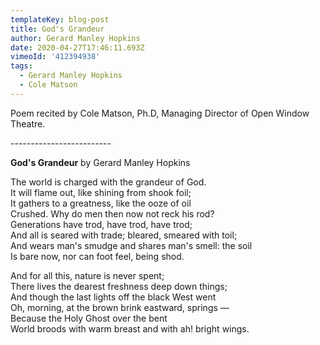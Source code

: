 ```yaml
---
templateKey: blog-post
title: God's Grandeur
author: Gerard Manley Hopkins
date: 2020-04-27T17:46:11.693Z
vimeoId: '412394938'
tags:
  - Gerard Manley Hopkins
  - Cole Matson
---
```

Poem recited by Cole Matson, Ph.D, Managing Director of Open Window Theatre.

\-------------------------

**God's Grandeur** by Gerard Manley Hopkins

The world is charged with the grandeur of God.\
It will flame out, like shining from shook foil;\
It gathers to a greatness, like the ooze of oil\
Crushed. Why do men then now not reck his rod?\
Generations have trod, have trod, have trod;\
And all is seared with trade; bleared, smeared with toil;\
And wears man's smudge and shares man's smell: the soil\
Is bare now, nor can foot feel, being shod.

And for all this, nature is never spent;\
There lives the dearest freshness deep down things;\
And though the last lights off the black West went\
Oh, morning, at the brown brink eastward, springs —\
Because the Holy Ghost over the bent\
World broods with warm breast and with ah! bright wings.